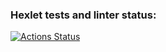 ### Hexlet tests and linter status:
[![Actions Status](https://github.com/Yarqd/java-project-78/actions/workflows/hexlet-check.yml/badge.svg)](https://github.com/Yarqd/java-project-78/actions)